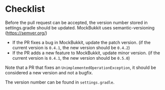 # Checklist
Before the pull request can be accepted, the version number stored in settings.gradle should be updated.
MockBukkit uses semantic-versioning (https://semver.org/)
 - If the PR fixes a bug in MockBukkit, update the patch version. (if the current version is `0.4.1`, the new version should be `0.4.2`)
 - If the PR adds a new feature to MockBukkit, update minor version. (if the current version is `0.4.1`, the new version should be `0.5.0`)

Note that a PR that fixes an `UnimplementedOperationException`, it should be considered a new version and not a bugfix.

The version number can be found in `settings.gradle`.
